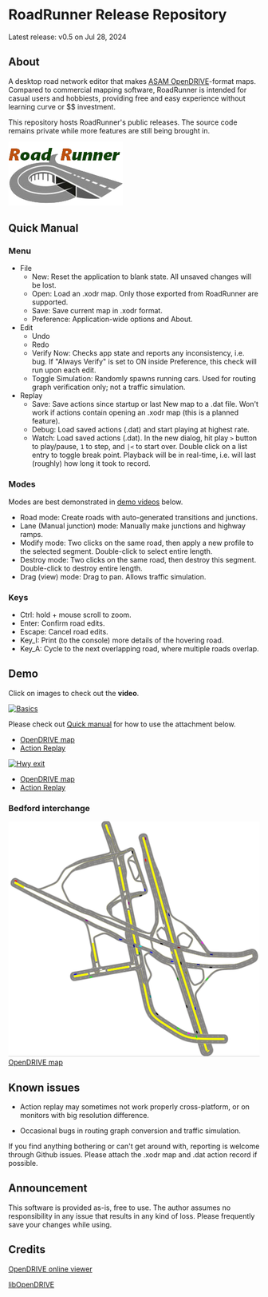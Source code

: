 # RoadRunner Release Repository
Latest release: v0.5 on Jul 28, 2024

## About
A desktop road network editor that makes [ASAM OpenDRIVE](https://www.asam.net/standards/detail/opendrive/)-format maps. Compared to commercial mapping software, RoadRunner is intended for casual users and hobbiests, providing free and easy experience without learning curve or $$ investment.

This repository hosts RoadRunner's public releases. The source code remains private while more features are still being brought in.

![RoadRunner](roadrunner.png "RoadRunner")

## Quick Manual
### Menu
- File
  - New: Reset the application to blank state. All unsaved changes will be lost.
  - Open: Load an .xodr map. Only those exported from RoadRunner are supported.
  - Save: Save current map in .xodr format.
  - Preference: Application-wide options and About.
- Edit
  - Undo
  - Redo
  - Verify Now: Checks app state and reports any inconsistency, i.e. bug. If "Always Verify" is set to ON inside Preference, this check will run upon each edit. 
  - Toggle Simulation: Randomly spawns running cars. Used for routing graph verification only; not a traffic simulation. 
- Replay
  - Save: Save actions since startup or last New map to a .dat file. Won't work if actions contain opening an .xodr map (this is a planned feature).
  - Debug: Load saved actions (.dat) and start playing at highest rate.
  - Watch: Load saved actions (.dat). In the new dialog, hit play `>` button to play/pause, `1` to step, and `|<` to start over. Double click on a list entry to toggle break point. Playback will be in real-time, i.e. will last (roughly) how long it took to record.

### Modes
Modes are best demonstrated in [demo videos](#demo) below.
- Road mode: Create roads with auto-generated transitions and junctions.
- Lane (Manual junction) mode: Manually make junctions and highway ramps.
- Modify mode: Two clicks on the same road, then apply a new profile to the selected segment. Double-click to select entire length.
- Destroy mode: Two clicks on the same road, then destroy this segment. Double-click to destroy entire length.
- Drag (view) mode: Drag to pan. Allows traffic simulation.


### Keys
- Ctrl: hold + mouse scroll to zoom.
- Enter: Confirm road edits.
- Escape: Cancel road edits.
- Key_I: Print (to the console) more details of the hovering road.
- Key_A: Cycle to the next overlapping road, where multiple roads overlap.


## Demo
Click on images to check out the **video**.

[![Basics](https://img.youtube.com/vi/V2m4WTE1YkU/0.jpg)](https://www.youtube.com/watch?v=V2m4WTE1YkU)

Please check out [Quick manual](#menu) for how to use the attachment below.
- [OpenDRIVE map](resources/basics.xodr)
- [Action Replay](resources/basics.dat)

[![Hwy exit](https://img.youtube.com/vi/Bl3_kxfEm74/0.jpg)](https://www.youtube.com/watch?v=Bl3_kxfEm74)
- [OpenDRIVE map](resources/hwy_exit.xodr)
- [Action Replay](resources/hwy_exit.dat)

### Bedford interchange
![Bedford](resources/bedford.JPG "Bedford")
[OpenDRIVE map](resources/bedford.xodr)

## Known issues
- Action replay may sometimes not work properly cross-platform, or on monitors with big resolution difference.

- Occasional bugs in routing graph conversion and traffic simulation.

If you find anything bothering or can't get around with, reporting is welcome through Github issues. Please attach the .xodr map and .dat action record if possible.

## Announcement
This software is provided as-is, free to use. The author assumes no responsibility in any issue that results in any kind of loss. Please frequently save your changes while using.

## Credits
[OpenDRIVE online viewer](https://odrviewer.io/) 

[libOpenDRIVE](https://github.com/pageldev/libOpenDRIVE)